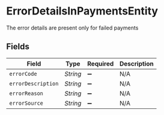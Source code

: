 # ErrorDetailsInPaymentsEntity

The error details are present only for failed payments


## Fields

| Field              | Type               | Required           | Description        |
| ------------------ | ------------------ | ------------------ | ------------------ |
| `errorCode`        | *String*           | :heavy_minus_sign: | N/A                |
| `errorDescription` | *String*           | :heavy_minus_sign: | N/A                |
| `errorReason`      | *String*           | :heavy_minus_sign: | N/A                |
| `errorSource`      | *String*           | :heavy_minus_sign: | N/A                |